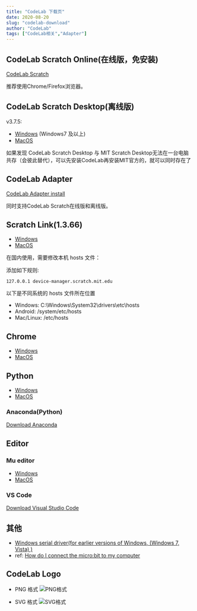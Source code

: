 ```yaml
---
title: "CodeLab 下载页"
date: 2020-08-20
slug: "codelab-download"
author: "CodeLab"
tags: ["CodeLab相关","Adapter"]
---
```

<!--truncate-->
## CodeLab Scratch Online(在线版，免安装)
<a href="https://scratch.codelab.club/" target="_blank">CodeLab Scratch</a>

推荐使用Chrome/Firefox浏览器。

## CodeLab Scratch Desktop(离线版)

v3.7.5:

-   [Windows](https://scratch3-files.just4fun.site/CodeLab-Scratch-win-3-7-5.zip) (Windows7 及以上)
-   [MacOS](https://scratch3-files.just4fun.site/CodeLab-Scratch-mac-3-7-5.zip)

如果发现 CodeLab Scratch Desktop 与 MIT Scratch Desktop无法在一台电脑共存（会彼此替代），可以先安装CodeLab再安装MIT官方的，就可以同时存在了

## CodeLab Adapter

<a href="https://adapter.codelab.club/user_guide/install/" target="_blank">CodeLab Adapter install</a>

同时支持CodeLab Scratch在线版和离线版。

## Scratch Link(1.3.66)

-   [Windows](https://scratch3-files.just4fun.site/windows_1.3.66.zip)
-   [MacOS](https://scratch3-files.just4fun.site/mac_1.3.66.zip)

在国内使用，需要修改本机 hosts 文件：

添加如下规则:

`127.0.0.1 device-manager.scratch.mit.edu`

以下是不同系统的 hosts 文件所在位置

*  Windows: C:\Windows\System32\drivers\etc\hosts
*  Android: /system/etc/hosts
*  Mac/Linux: /etc/hosts

## Chrome

-   [Windows](http://scratch3-files.just4fun.site/ChromeSetup.exe)
-   [MacOS](http://scratch3-files.just4fun.site/googlechrome.dmg)

## Python

-   [Windows](http://scratch3-files.just4fun.site/python-3.7.4.exe)
-   [MacOS](http://scratch3-files.just4fun.site/python-3.7.5-macosx10.9.pkg)

### Anaconda(Python)

[Download Anaconda](https://www.anaconda.com/distribution/)

## Editor

### Mu editor
*  [Windows](http://scratch3-files.just4fun.site/mu-editor_1.0.2_win32.exe)
*  [MacOS](http://scratch3-files.just4fun.site/mu-editor_1.0.2_osx.dmg)

### VS Code

<a href="https://code.visualstudio.com/download" target="_blank">Download Visual Studio Code</a>

## 其他
*  <a href="http://scratch3-files.just4fun.site/mbedWinSerial_16466%20%283%29.exe" target="_blank">Windows serial driver(for earlier versions of Windows, (Windows 7, Vista) )</a>
  *  ref: [How do I connect the micro:bit to my computer](https://support.microbit.org/support/solutions/articles/19000013984-how-do-i-connect-the-micro-bit-to-my-computer)

## CodeLab Logo
* PNG 格式
![PNG格式](https://adapter.codelab.club/img/codelab_logo.png)

* SVG 格式
![SVG格式](https://adapter.codelab.club/img/codelab_logo.svg)

<!--暂未使用-->
<!--
## Chrome
*  [Windows]()
*  [MacOS]()
<div className="container">
 <div id="contact-box" className="row">
      <div className="col-md-12 col-sm-12" style={{padding-bottom:100px}}>
        <div className="block">
        <h2>Download</h2>
        <p>CodeLab构建的工具</p>
        <hr/>
        <h4><a href="https://chrome.google.com/webstore/detail/scratchblocks2svg/gaflafhcomnkjgdpkklblnjoeeegeidn" target="_blank">scratchblocks2svg</a>: export blocks(Scratch3.0) as svg</h4>
        <video src="http://scratch3-files.just4fun.site/scratchblocks2svg_lite.mp4" controls="controls" width="800" ></video>
        </div>
        <hr/>
        <h2>推荐工具</h2>
        <h4><a href="http://scratchblocks.github.io/#?style=scratch3&script=" target="_blank">scratchblocks</a>: Make pictures of Scratch blocks from text.</h4>

      </div>
 </div>
 </div>
 -->
